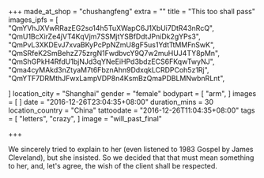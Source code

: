 +++
made_at_shop = "chushangfeng"
extra = ""
title = "This too shall pass"
images_ipfs = [
  "QmYVhJXVwRRazEG2so14h5TuXWapC6J1XbUi7DtR43nRcQ",
  "QmU1BcXirZe4jVT4KqVjm7SSMjtYSBfDdtJPniDk2gYPs3",
  "QmPvL3XKDEvJ7xvaBKyPcPpNZmU8gF5us1YdtTtMMFnSwK",
  "QmSRfeK2SmBehzZ75zrgN1FwdbvcY9Q7w2muHUJ4TY8pMn",
  "QmShGPkH4RfdU1bjNJd3qYNeEiHPd3bdzECS6FKqwTwyNJ",
  "Qma4cyMAkd3nZtyaM7t6FbznAhn9DdxqkLCRDPCoh5z1Rj",
  "QmYTF7DRMthJFwxLampVDP8n4KsmBzQmaPDBLMNwbnRLnt",

]
location_city = "Shanghai"
gender = "female"
bodypart = [
  "arm",
]
images = [
]
date = "2016-12-26T23:04:35+08:00"
duration_mins = 30
location_country = "China"
tattoodate = "2016-12-26T11:04:35+08:00"
tags = [
  "letters",
  "crazy",
]
image = "will_past_final"

+++

  We sincerely tried to explain to her (even listened to 1983 Gospel by James Cleveland),
but she insisted. So we decided that that must mean something to her, and, let's
agree, the wish of the client shall be respected.
